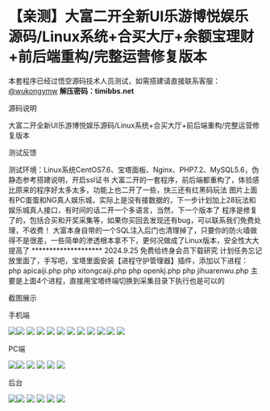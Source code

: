 # 【亲测】大富二开全新UI乐游博悦娱乐源码/Linux系统+合买大厅+余额宝理财+前后端重构/完整运营修复版本

本套程序已经过悟空源码技术人员测试，如需搭建请直接联系客服：[@wukongymw](http://t.me/wukongymw)
**解压密码：timibbs.net**

源码说明

大富二开全新UI乐游博悦娱乐源码/Linux系统+合买大厅+前后端重构/完整运营修复版本

测试反馈

测试环境：Linux系统CentOS7.6、宝塔面板、Nginx、PHP7.2、MySQL5.6，伪静态参考搭建说明，开启ssl证书
大富二开的一套程序，前后端都重构了，体验感比原来的程序好太多太多，功能上也二开了一些，快三还有红黑码玩法
图片上面有PC蛋蛋和NG真人娱乐城，实际上是没有接数据的，下一步计划加上28玩法和娱乐城真人接口，有时间的话二开一个多语言，当然，下一个版本了
程序是修复了的，包括合买和开奖采集等，如果你买回去发现还有bug，可以联系我们免费处理，不收费！
大富本身自带的一个SQL注入后门也清理掉了，只要你的防火墙做得不是很差，一些简单的渗透根本拿不下，更何况做成了Linux版本，安全性大大提高了
\*\*\*\*\*\*\*\*\*\*\*\*\*\*\*\*\*\*\*\*
2024.9.25 免费给终身会员下载研究
计划任务忘记放里面了，手写吧，宝塔里面安装【进程守护管理器】插件，添加以下进程：
php apicaiji.php
php xitongcaiji.php
php openkj.php
php jihuarenwu.php
主要是上面4个进程，直接用宝塔终端切换到采集目录下执行也是可以的

截图展示

手机端

[![](https://wukongymw.com/wp-content/uploads/2024/06/057981176fea325.png)](https://wukongymw.com/wp-content/uploads/2024/06/057981176fea325.png)[![](https://wukongymw.com/wp-content/uploads/2024/06/a870840133005f6.png)](https://wukongymw.com/wp-content/uploads/2024/06/a870840133005f6.png)
[![](https://wukongymw.com/wp-content/uploads/2024/06/514150ad4b95cd6.png)](https://wukongymw.com/wp-content/uploads/2024/06/514150ad4b95cd6.png)
[![](https://wukongymw.com/wp-content/uploads/2024/06/834ae7437f72831.png)](https://wukongymw.com/wp-content/uploads/2024/06/834ae7437f72831.png)
[![](https://wukongymw.com/wp-content/uploads/2024/06/5ad4f8623666af4.png)](https://wukongymw.com/wp-content/uploads/2024/06/5ad4f8623666af4.png)
[![](https://wukongymw.com/wp-content/uploads/2024/06/6ed2ede1ce69ad9.png)](https://wukongymw.com/wp-content/uploads/2024/06/6ed2ede1ce69ad9.png)
[![](https://wukongymw.com/wp-content/uploads/2024/06/a8a5e09586c751c.png)](https://wukongymw.com/wp-content/uploads/2024/06/a8a5e09586c751c.png)
[![](https://wukongymw.com/wp-content/uploads/2024/06/287957aad46571a.png)](https://wukongymw.com/wp-content/uploads/2024/06/287957aad46571a.png)
[![](https://wukongymw.com/wp-content/uploads/2024/06/83d866d59e7b8a8.png)](https://wukongymw.com/wp-content/uploads/2024/06/83d866d59e7b8a8.png)
[![](https://wukongymw.com/wp-content/uploads/2024/06/e3a9b7f58a070dc.png)](https://wukongymw.com/wp-content/uploads/2024/06/e3a9b7f58a070dc.png)
[![](https://wukongymw.com/wp-content/uploads/2024/06/a38034403efc30d.png)](https://wukongymw.com/wp-content/uploads/2024/06/a38034403efc30d.png)
[![](https://wukongymw.com/wp-content/uploads/2024/06/fa3a4ec64f293b8.png)](https://wukongymw.com/wp-content/uploads/2024/06/fa3a4ec64f293b8.png)

PC端

[![](https://wukongymw.com/wp-content/uploads/2024/06/00faa219cfc02f9.png)](https://wukongymw.com/wp-content/uploads/2024/06/00faa219cfc02f9.png)[![](https://wukongymw.com/wp-content/uploads/2024/06/db637eeedde52a6.png)](https://wukongymw.com/wp-content/uploads/2024/06/db637eeedde52a6.png)
[![](https://wukongymw.com/wp-content/uploads/2024/06/e7dd5ec30602168.png)](https://wukongymw.com/wp-content/uploads/2024/06/e7dd5ec30602168.png)
[![](https://wukongymw.com/wp-content/uploads/2024/06/2e2c3fc0f2bf73a.png)](https://wukongymw.com/wp-content/uploads/2024/06/2e2c3fc0f2bf73a.png)
[![](https://wukongymw.com/wp-content/uploads/2024/06/08bb4725f57f48c.png)](https://wukongymw.com/wp-content/uploads/2024/06/08bb4725f57f48c.png)
[![](https://wukongymw.com/wp-content/uploads/2024/06/5062f83a43febfa.png)](https://wukongymw.com/wp-content/uploads/2024/06/5062f83a43febfa.png)

后台

[![](https://wukongymw.com/wp-content/uploads/2024/06/16215b277ffb766.png)](https://wukongymw.com/wp-content/uploads/2024/06/16215b277ffb766.png)[![](https://wukongymw.com/wp-content/uploads/2024/06/9fdab8375e3daa7.png)](https://wukongymw.com/wp-content/uploads/2024/06/9fdab8375e3daa7.png)
[![](https://wukongymw.com/wp-content/uploads/2024/06/0c73f5469c66d11.png)](https://wukongymw.com/wp-content/uploads/2024/06/0c73f5469c66d11.png)
[![](https://wukongymw.com/wp-content/uploads/2024/06/c419615db2d3b02.png)](https://wukongymw.com/wp-content/uploads/2024/06/c419615db2d3b02.png)
[![](https://wukongymw.com/wp-content/uploads/2024/06/48917a89139efc3.png)](https://wukongymw.com/wp-content/uploads/2024/06/48917a89139efc3.png)
[![](https://wukongymw.com/wp-content/uploads/2024/06/aee8c32a97c3782.png)](https://wukongymw.com/wp-content/uploads/2024/06/aee8c32a97c3782.png)